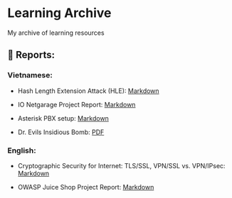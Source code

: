 # Learning Archive

My archive of learning resources

## :avocado: Reports:

### Vietnamese:

- Hash Length Extension Attack (HLE):
  [Markdown](<docs/Hash%20Length%20Extension%20Attack%20(HLE)/hash_length_extension_attack.md>)

- IO Netgarage Project Report: [Markdown](docs/IO%20Netgarage/io_netgarage.md)

- Asterisk PBX setup: [Markdown](docs/Asterisk%20PBX/asterisk_pbx.md)

- Dr. Evils Insidious Bomb:
  [PDF](docs/Dr.%20Evils%20Insidious%20Bomb/Dr.%20Evils%20Insidious%20Bomb.pdf)

### English:

- Cryptographic Security for Internet: TLS/SSL, VPN/SSL vs. VPN/IPsec:
  [Markdown](docs/Cryptographic%20Security%20for%20Internet_TLS_SSL_VPN_SSL_VPN_IPsec/tls_ssl_vpn.md)

- OWASP Juice Shop Project Report:
  [Markdown](docs/OWASP%20Juice%20Shop/juice_shop.md)
